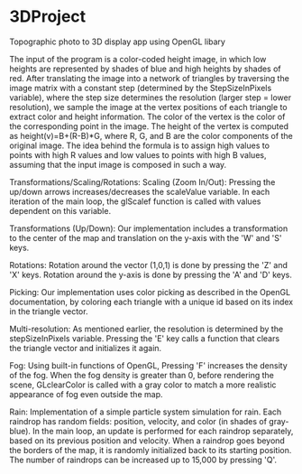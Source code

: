 # 3DProject
Topographic photo to 3D display app using OpenGL libary


The input of the program is a color-coded height image, in which low heights are represented by shades of blue and high heights by shades of red.
After translating the image into a network of triangles by traversing the image matrix with a constant step (determined by the StepSizeInPixels variable), where the step size determines the resolution (larger step = lower resolution), we sample the image at the vertex positions of each triangle to extract color and height information.
The color of the vertex is the color of the corresponding point in the image.
The height of the vertex is computed as height(v)=B+(R-B)*G, where R, G, and B are the color components of the original image.
The idea behind the formula is to assign high values to points with high R values and low values to points with high B values, assuming that the input image is composed in such a way.


Transformations/Scaling/Rotations:
Scaling (Zoom In/Out): Pressing the up/down arrows increases/decreases the scaleValue variable.
In each iteration of the main loop, the glScalef function is called with values dependent on this variable.

Transformations (Up/Down): Our implementation includes a transformation to the center of the map and translation on the y-axis with the 'W' and 'S' keys.

Rotations: Rotation around the vector (1,0,1) is done by pressing the 'Z' and 'X' keys.
Rotation around the y-axis is done by pressing the 'A' and 'D' keys.

Picking:
Our implementation uses color picking as described in the OpenGL documentation, by coloring each triangle with a unique id based on its index in the triangle vector.

Multi-resolution:
As mentioned earlier, the resolution is determined by the stepSizeInPixels variable.
Pressing the 'E' key calls a function that clears the triangle vector and initializes it again.

Fog:
Using built-in functions of OpenGL, Pressing 'F' increases the density of the fog.
When the fog density is greater than 0, before rendering the scene, GLclearColor is called with a gray color to match a more realistic appearance of fog even outside the map.

Rain:
Implementation of a simple particle system simulation for rain.
Each raindrop has random fields: position, velocity, and color (in shades of gray-blue).
In the main loop, an update is performed for each raindrop separately, based on its previous position and velocity. When a raindrop goes beyond the borders of the map, it is randomly initialized back to its starting position.
The number of raindrops can be increased up to 15,000 by pressing 'Q'.




